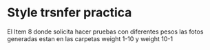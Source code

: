 # Style trsnfer practica
El Item 8 donde solicita hacer pruebas con diferentes pesos las fotos generadas estan en las carpetas weight 1-10 y weight 10-1
